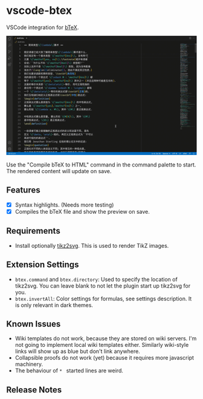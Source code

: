 # vscode-btex

VSCode integration for [bTeX](https://github.com/banana-space/btex).

![Demo](demo/demo.gif)

Use the "Compile bTeX to HTML" command in the command palette to start. The
rendered content will update on save.

## Features

- [X] Syntax highlights. (Needs more testing)
- [X] Compiles the bTeX file and show the preview on save.

## Requirements

- Install optionally [tikz2svg](https://github.com/banana-space/tikz2svg). This is used to render TikZ images.

## Extension Settings

- `btex.command` and `btex.directory`: Used to specify the location of tikz2svg. You can leave blank to not let the plugin start up tikz2svg for you.
- `btex.invertAll`: Color settings for formulas, see settings description. It is only relevant in dark themes.

## Known Issues

- Wiki templates do not work, because they are stored on wiki servers. I'm not going to implement local wiki templates either. Similarly wiki-style links will show up as blue but don't link anywhere.
- Collapsible proofs do not work (yet) because it requires more javascript machinery.
- The behaviour of `* ` started lines are weird.

## Release Notes
